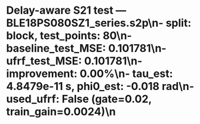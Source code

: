 # Delay-aware S21 test — BLE18PS080SZ1_series.s2p\n- split: block, test_points: 80\n- baseline_test_MSE: 0.101781\n- ufrf_test_MSE: 0.101781\n- improvement: 0.00%\n- tau_est: 4.8479e-11 s, phi0_est: -0.018 rad\n- used_ufrf: False (gate=0.02, train_gain=0.0024)\n